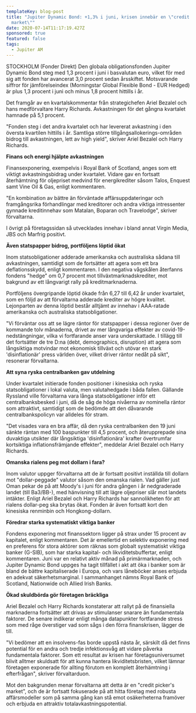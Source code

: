 ```yaml
---
templateKey: blog-post
title: "Jupiter Dynamic Bond: +1,3% i juni, krisen innebär en \"credit picker's
  market\""
date: 2020-07-14T11:17:19.427Z
sponsored: true
featured: false
tags:
  - Jupiter AM
---
```

STOCKHOLM (Fonder Direkt) Den globala obligationsfonden Jupiter Dynamic Bond steg med 1,3 procent i juni i basvalutan euro, vilket för med sig att fonden har avancerat 3,0 procent sedan årsskiftet. Motsvarande siffror för jämförelseindex (Morningstar Global Flexible Bond - EUR Hedged) är plus 1,3 procent i juni och minus 1,8 procent hittills i år.

Det framgår av en kvartalskommentar från strategichefen Ariel Bezalel och hans medförvaltare Harry Richards. Avkastningen för det gångna kvartalet hamnade på 5,1 procent.

"Fonden steg i det andra kvartalet och har levererat avkastning i den översta kvartilen hittills i år. Samtliga större tillgångsallokerings-områden bidrog till avkastningen, lett av high yield", skriver Ariel Bezalel och Harry Richards.

**Finans och energi hjälpte avkastningen**

Finansexponering, exempelvis i Royal Bank of Scotland, anges som ett viktigt avkastningsbidrag under kvartalet. Vidare gav en fortsatt återhämtning för oljepriset medvind för energikrediter såsom Talos, Enquest samt Vine Oil & Gas, enligt kommentaren.

"En kombination av bättre än förväntade affärsuppdateringar och framgångsrika förhandlingar med kreditorer och andra viktiga intressenter gynnade kreditinnehav som Matalan, Boparan och Travelodge", skriver förvaltarna.

I övrigt på företagssidan så utvecklades innehav i bland annat Virgin Media, JBS och Marfrig positivt.

**Även statspapper bidrog, portföljens löptid ökat**

Inom statsobligationer adderade amerikanska och australiska sådana till avkastningen, samtidigt som de fortsätter att agera som ett bra deflationsskydd, enligt kommentaren. I den negativa vågskålen återfanns fondens "hedge" om 0,7 procent mot tillväxtmarknadskrediter, mot bakgrund av ett långvarigt rally på kreditmarknaderna.

Portföljens övergripande löptid ökade från 6,27 till 6,42 år under kvartalet, som en följd av att förvaltarna adderade krediter av högre kvalitet. Lejonparten av denna löptid består alltjämt av innehav i AAA-ratade amerikanska och australiska statsobligationer.

"Vi förväntar oss att se lägre räntor för statspapper i dessa regioner över de kommande tolv månaderna, drivet av mer långvariga effekter av covid-19-nedstängningar, vilka vi fortfarande anser vara underskattade. I tillägg till det fortsätter de tre D:na (debt, demographics, disruption) att agera som långsiktiga motvindar mot ekonomisk tillväxt och utövar en stark 'disinflationär' press världen över, vilket driver räntor nedåt på sikt", resonerar förvaltarna.

**Att syna ryska centralbanken gav utdelning**

Under kvartalet initierade fonden positioner i kinesiska och ryska statsobligationer i lokal valuta, men valutahedgade i båda fallen. Gällande Ryssland ville förvaltarna vara långa statsobligationer inför ett centralbanksbesked i juni, då de såg de höga nivåerna av nominella räntor som attraktivt, samtidigt som de bedömde att den dåvarande centralbankspolicyn var alldeles för stram.

"Det visades vara en bra affär, då den ryska centralbanken den 19 juni sänkte räntan med 100 baspunkter till 4,5 procent, och återupprepade sina duvaktiga utsikter där långsiktiga 'disinflationära' krafter övertrumfar kortsiktiga inflationsfrämjande effekter", meddelar Ariel Bezalel och Harry Richards.

**Omanska rialens peg mot dollarn i fara?**

Inom valutor uppger förvaltarna att de är fortsatt positivt inställda till dollarn mot "dollar-peggade" valutor såsom den omanska rialen. Vad gäller just Oman pekar de på att Moody's i juni för andra gången i år nedgraderade landet (till Ba3/BB-), med hänvisning till att lägre oljepriser slår mot landets intäkter. Enligt Ariel Bezalel och Harry Richards har sannolikheten för att rialens dollar-peg ska brytas ökat. Fonden är även fortsatt kort den kinesiska renminbin och Hongkong-dollarn.

**Föredrar starka systematiskt viktiga banker**

Fondens exponering mot finanssektorn ligger på strax under 15 procent av kapitalet, enligt kommentaren. Det är emellertid en selektiv exponering med en preferens för stora aktörer som räknas som globalt systematiskt viktiga banker (G-SIB), som har starka kapital- och likviditetsbuffertar, enligt kommentaren. Juni var en relativt aktiv månad på primärmarknaden, och Jupiter Dynamic Bond uppges ha tagit tillfället i akt att öka i banker som är bland de bättre kapitaliserade i Europa, och vars låneböcker anses erbjuda en adekvat säkerhetsmarginal. I sammanhanget nämns Royal Bank of Scotland, Nationwide och Allied Irish Banks.

**Ökad skuldbörda gör företagen bräckliga**

Ariel Bezalel och Harry Richards konstaterar att rallyt på de finansiella marknaderna fortsätter att drivas av stimulanser snarare än fundamentala faktorer. De senare indikerar enligt många datapunkter fortfarande stress som med råge överstiger vad som sågs i den förra finanskrisen, lägger de till.

"Vi bedömer att en insolvens-fas borde uppstå nästa år, särskilt då det finns potential för en andra och tredje infektionsvåg att vidare påverka fundamentala faktorer. Som ett resultat av krisen har företagsuniversumet blivit alltmer skuldsatt för att kunna hantera likviditetsbristen, vilket lämnar företagen exponerade för allting förutom en komplett återhämtning i efterfrågan", skriver förvaltarduon.

Mot den bakgrunden menar förvaltarna att detta är en "credit picker's market", och de är fortsatt fokuserade på att hitta företag med robusta affärsmodeller som på samma gång kan stå emot osäkerheterna framöver och erbjuda en attraktiv totalavkastningspotential.